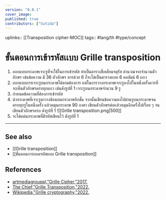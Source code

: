 ```yaml
---
version: "0.0.1"
cover_image:
published: true
contributors: ["Sutida"]
---
```

uplinks:: [[Transposition cipher-MOC]]
tags:: #lang/th #type/concept

# ขั้นตอนการเข้ารหัสเเบบ Grille transposition
1. ออกแบบกระดาษเจาะรูที่จะใช้ในการเข้ารหัส ทำเป็นตารางสี่เหลี่ยมจตุรัส คำนวณจากจำนวนตัวอักษร เช่นข้อความ มี 36 ตัวอักษร หารด้วย 6 ก็จะได้เป็นตารางเเบบ 6 คอลัมน์ 6 เเถว 
2. ออกแบบการเจาะรูบนกระดาษได้ตามต้องการ เเต่ในการวางกระดาษเจาะรูลงไปในหนึ่งครั้งควรที่จะเห็นตัวอักษรครบทุกแถว เช่นดังรูปที่ 1 เจาะรูบนกระดาษจำนวน 9 รู 
3. กำหนดข้อความที่ต้องการเข้ารหัส
4. นำกระดาษที่เจาะรูมาวางซ้อนบนกระดาษอีกชั้น จากนั้นเขียนข้อความลงไปผ่านรูบนกระดาษจนครบทุกรูในหนึ่งครั้ง แล้วหมุนกระดาษ 90 องศา เขียนตัวอักษรต่อเเล้วหมุนอีกครั้งไปเรื่อย ๆ จนเขียนตัวอักษรครบ ดังรูปที่ 1
![[Grille transposition.png|500]]
5. จะได้แผ่นกระดาษที่มีรหัสเขียนไว้ ดังรูปที่ 1 
---
## See also
- [[Grille transposition]]
- [[ขั้นตอนการถอดรหัสแบบ Grille transposition]]
## References
- [artmediagrouppl,"Grille Cipher,"2017.](https://youtu.be/IbmOJEGFlK4)
- [The Chief,"Grille Transposition,"2022.](https://theblackchamber552383191.wordpress.com/2020/11/18/grille-transposition/)
- [Wikipedia,"Grille cryptography,"2022.](https://en.wikipedia.org/wiki/Grille_(cryptography))
